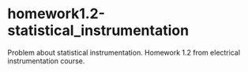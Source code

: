 # homework1.2-statistical_instrumentation
Problem about statistical instrumentation. Homework 1.2 from electrical instrumentation course.
